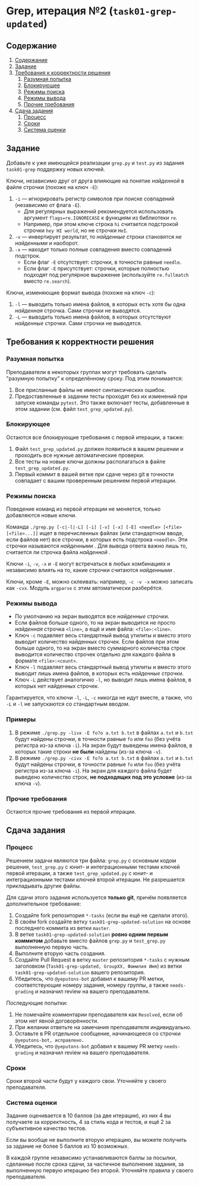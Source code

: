 # Grep, итерация №2 (`task01-grep-updated`)

## Содержание

1. [Содержание](#содержание)
2. [Задание](#задание)
3. [Требования к корректности решения](#требования-к-корректности-решения)
   1. [Разумная попытка](#разумная-попытка)
   2. [Блокирующее](#блокирующее)
   3. [Режимы поиска](#режимы-поиска)
   4. [Режимы вывода](#режимы-вывода)
   5. [Прочие требования](#прочие-требования)
4. [Сдача задания](#сдача-задания)
   1. [Процесс](#процесс)
   2. [Сроки](#сроки)
   3. [Система оценки](#система-оценки)

## Задание
Добавьте к уже имеющейся реализации `grep.py` и `test.py` из задания `task01-grep` поддержку новых ключей.

Ключи, независимо друг от друга влияющие на понятие _найденной_ в файле строчки (похоже на ключ `-E`):

1. `-i` — игнорировать регистр символов при поиске совпадений (независимо от флага `-E`).
    * Для регулярных выражений рекомендуется использовать аргумент `flags=re.IGNORECASE` к функциям из библиотеки `re`.
    * Например, при этом ключе строка `hi` считается подстрокой строчки `hey HI world`, но не строчки `HeI`.
1. `-v` — инвертирует результат, то _найденные_ строки становятся _не найденными_ и наоборот.
1. `-x` — находит только полные совпадения вместо совпадений подстрок.
    * Если флаг `-E` отсутствует: строчки, в точности равные `needle`.
    * Если флаг `-E` присутствует: строчки, которые полностью подходят под регулярное выражение (используйте `re.fullmatch` вместо `re.search`).

Ключи, изменяющие формат вывода (похоже на ключ `-c`):

1. `-l` — выводить только имена файлов, в которых есть хотя бы одна _найденная_ строчка. Сами строчки не выводятся.
1. `-L` — выводить только имена файлов, в которых отсутствуют _найденные_ строчки. Сами строчки не выводятся.

## Требования к корректности решения
### Разумная попытка
Преподаватели в некоторых группах могут требовать сделать "разумную попытку" к определённому сроку.
Под этим понимается:

1. Все присланные файлы не имеют синтаксических ошибок.
2. Предоставленные в задании тесты проходят без их изменений при запуске команды `pytest`.
   Это также включает тесты, добавленные в этом задании (см. файл `test_grep_updated.py`).

### Блокирующее
Остаются все блокирующие требования с первой итерации, а также:

1. Файл `test_grep_updated.py` должен появиться в вашем решении и проходить все нужные автоматические проверки.
1. Все тесты на новые ключи должны располагаться в файле `test_grep_updated.py`.
1. Первый коммит в вашей ветке при сдаче через git в точности совпадает с вашим
   проверенным решением первой итерации.

### Режимы поиска
Поведение команд из первой итерации не меняется, только добавляются новые ключи.

Команда `./grep.py [-c|-l|-L] [-i] [-v] [-x] [-E] <needle> [<file> [<file>...]]` ищет в перечисленных файлах (или стандартном вводе, если файлов нет)
все строчки, в которых есть подстрока `<needle>`.
Эти строчки называются _найденными_ .
Для вывода ответа важно лишь то, считается ли строчка файла _найденной_ .

Ключи `-i`, `-v`, `-x` и `-E` могут встречаться в любых комбинациях и независимо влиять на то,
какие строчки считаются _найденными_ .

Ключи, кроме `-E`, можно склеивать: например, `-c -v -x` можно записать как `-cvx`.
Модуль `argparse` с этим автоматически разберётся.

### Режимы вывода
* По умолчанию на экран выводятся все _найденные_ строчки.
* Если файлов больше одного, то на экран выводится не просто _найденная_ строчка `<line>`, а ещё и имя файла: `<file>:<line>`.
* Ключ `-c` подавляет весь стандартный вывод утилиты и вместо этого выводит количество
  найденных строчек.
  Если файлов при этом больше одного, то на экран вместо суммарного количества строк
  выводится количество строчек отдельно для каждого файла в формате `<file>:<count>`.
* Ключ `-l` подавляет весь стандартный вывод утилиты и вместо этого выводит лишь имена файлов,
  в которых есть _найденные_ строчки.
* Ключ `-L` действует аналогично `-l`, но выводит лишь имена файлов, в которых нет найденных строчек.

Гарантируется, что ключи `-l`, `-L`, `-c` никогда не идут вместе, а также, что `-L` и `-l` не запускаются со стандартным вводом.

### Примеры
1. В режиме `./grep.py -livx -E fo?o a.txt b.txt` в файлах `a.txt` и `b.txt` будут найдены строчки,
   в точности равные `fo` или `foo` (без учёта регистра из-за ключа `-i`).
   На экран будут выведены имена файлов, в которых такие строки **не были** найдены (из-за ключа `-v`).
1. В режиме `./grep.py -civx -E fo?o a.txt b.txt` в файлах `a.txt` и `b.txt` будут найдены строчки,
   в точности равные `fo` или `foo` (без учёта регистра из-за ключа `-i`).
   На экран для каждого файла будет выведено количество строк, **не подходящих под это условие** (из-за ключа `-v`).

### Прочие требования
Остаются прочие требования из первой итерации.

## Сдача задания
### Процесс
Решением задачи являются три файла: `grep.py` с основным кодом решения, `test_grep.py`
с юнит- и интеграционными тестами ключей первой итерации, а также `test_grep_updated.py`
c юнит- и интеграционными тестами ключей второй итерации.
Не разрешается прикладывать другие файлы.

Для сдачи этого задания используется **только git**, причём появляется дополнительное требование:

1. Создайте fork репозитория `*-tasks` (если вы ещё не сделали этого).
1. В своём fork создайте ветку `task01-grep-updated-solution` на основе последнего коммита из ветки `master`.
1. В ветке `task01-grep-updated-solution` **ровно одним первым коммитом** добавьте вместо файлов `grep.py` и `test_grep.py` выполненную первую часть.
1. Выполните вторую часть создания.
1. Создайте Pull Request в ветку `master` репозитория `*-tasks` с нужным заголовком (`Task01-grep-updated, GroupXX, Фамилия Имя`)
   из ветки `task01-grep-updated-solution` вашего репозитория.
1. Убедитесь, что `@yeputons-bot` добавил к вашему PR метки, соответствующие
   номеру задания, номеру группы, а также `needs-grading` и назначил review
   на вашего преподавателя.

Последующие попытки:

1. Не помечайте комментарии преподавателя как `Resolved`, если об этом
   нет явной договорённости.
1. При желании ответьте на замечания преподавателя индивидуально.
1. Оставьте в PR отдельное сообщение, начинающееся со строчки
   `@yeputons-bot, исправлено.`
1. Убедитесь, что `@yeputons-bot` добавил к вашему PR метку `needs-grading`
   и назначил review на вашего преподавателя.

### Сроки
Сроки второй части будут у каждого свои. Уточняйте у своего преподавателя.

### Система оценки
Задание оценивается в 10 баллов (за две итерации), из них 4 вы получаете за корректность,
4 за стиль кода и тестов, и ещё 2 за субъективное качество тестов.

Если вы вообще не выполните вторую итерацию, вы можете получить за задание
не более 5 баллов из 10 возможных.

В каждой группе независимо устанавливаются баллы за посылки, сделанные
после срока сдачи, за частичное выполнение задания, за выполненную
первую итерацию без второй.
Уточняйте правила у своего преподавателя.
